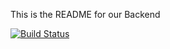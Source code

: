 This is the README for our Backend

[![Build Status](https://travis-ci.org/MusicCityCenter/Backend.png?branch=master)](https://travis-ci.org/MusicCityCenter/Backend)

